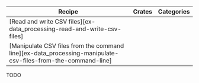 | Recipe | Crates | Categories |
|--------|--------|------------|
| [Read and write CSV files][ex-data_processing-read-and-write-csv-files] |  |  |
| [Manipulate CSV files from the command line][ex-data_processing-manipulate-csv-files-from-the-command-line] |  |  |

<div class="hidden">
TODO
</div>
